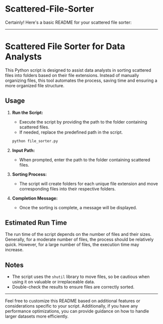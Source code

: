# Scattered-File-Sorter
Certainly! Here's a basic README for your scattered file sorter:

---

# Scattered File Sorter for Data Analysts

This Python script is designed to assist data analysts in sorting scattered files into folders based on their file extensions. Instead of manually organizing files, this tool automates the process, saving time and ensuring a more organized file structure.

## Usage

1. **Run the Script:**
   - Execute the script by providing the path to the folder containing scattered files.
   - If needed, replace the predefined path in the script.

   ```bash
   python file_sorter.py
   ```

2. **Input Path:**
   - When prompted, enter the path to the folder containing scattered files.

3. **Sorting Process:**
   - The script will create folders for each unique file extension and move corresponding files into their respective folders.

4. **Completion Message:**
   - Once the sorting is complete, a message will be displayed.

## Estimated Run Time

The run time of the script depends on the number of files and their sizes. Generally, for a moderate number of files, the process should be relatively quick. However, for a large number of files, the execution time may increase.

## Notes

- The script uses the `shutil` library to move files, so be cautious when using it on valuable or irreplaceable data.
- Double-check the results to ensure files are correctly sorted.

---

Feel free to customize this README based on additional features or considerations specific to your script. Additionally, if you have any performance optimizations, you can provide guidance on how to handle larger datasets more efficiently.

